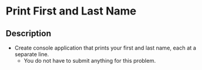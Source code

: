# Print First and Last Name

## Description
  - Create console application that prints your first and last name, each at a separate line.
    - You do not have to submit anything for this problem.